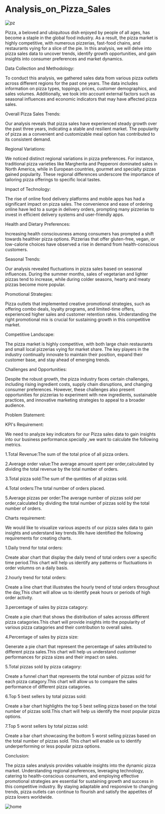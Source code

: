 # Analysis_on_Pizza_Sales

![pz](https://github.com/jnana027/Analysis-on-Pizza-Sales/assets/120124430/783cb272-e881-49e4-8648-acf3eccef472)

Pizza, a beloved and ubiquitous dish enjoyed by people of all ages, has become a staple in the global food industry. As a result, the pizza market is highly competitive, with numerous pizzerias, fast-food chains, and restaurants vying for a slice of the pie. In this analysis, we will delve into pizza sales data to uncover trends, identify growth opportunities, and gain insights into consumer preferences and market dynamics.

Data Collection and Methodology:

 To conduct this analysis, we gathered sales data from various pizza outlets across different regions for the past one years. The data includes information on pizza types, toppings, prices, customer demographics, and sales volumes. Additionally, we took into account external factors such as seasonal influences and economic indicators that may have affected pizza sales.

Overall Pizza Sales Trends:

Our analysis reveals that pizza sales have experienced steady growth over the past three years, indicating a stable and resilient market. The popularity of pizza as a convenient and customizable meal option has contributed to its consistent demand.

Regional Variations:

We noticed distinct regional variations in pizza preferences. For instance, traditional pizza varieties like Margherita and Pepperoni dominated sales in North America, while in European countries, gourmet and specialty pizzas gained popularity. These regional differences underscore the importance of tailoring pizza offerings to specific local tastes.

Impact of Technology:

The rise of online food delivery platforms and mobile apps has had a significant impact on pizza sales. The convenience and ease of ordering online have led to a surge in delivery orders, prompting many pizzerias to invest in efficient delivery systems and user-friendly apps.

Health and Dietary Preferences:

Increasing health consciousness among consumers has prompted a shift towards healthier pizza options. Pizzerias that offer gluten-free, vegan, or low-calorie choices have observed a rise in demand from health-conscious customers.

Seasonal Trends:

Our analysis revealed fluctuations in pizza sales based on seasonal influences. During the summer months, sales of vegetarian and lighter pizzas tend to increase, while during colder seasons, hearty and meaty pizzas become more popular.

Promotional Strategies:

Pizza outlets that implemented creative promotional strategies, such as offering combo deals, loyalty programs, and limited-time offers, experienced higher sales and customer retention rates. Understanding the right promotional mix is crucial for sustaining growth in this competitive market.

Competitive Landscape:

The pizza market is highly competitive, with both large chain restaurants and small local pizzerias vying for market share. The key players in the industry continually innovate to maintain their position, expand their customer base, and stay ahead of emerging trends.

Challenges and Opportunities:

Despite the robust growth, the pizza industry faces certain challenges, including rising ingredient costs, supply chain disruptions, and changing consumer preferences. However, these challenges also present opportunities for pizzerias to experiment with new ingredients, sustainable practices, and innovative marketing strategies to appeal to a broader audience.

Problem Statement:

KPI's Requirement:

We need to analyze key indicators for our Pizza sales data to gain insights into our business performance.specially ,we want to calculate the following metrics.

1.Total Revenue:The sum of the total price of all pizza orders.

2.Average order value:The average amount spent per order,calculated by dividing the total revenue by the total number of orders.

3.Total pizza sold:The sum of the quntities of all pizzas sold.

4.Total orders:The total number of orders placed.

5.Average pizzas per order:The average number of pizzas sold per order,calculated by dividing the total number of pizzas sold by the total number of orders.

Charts requirement:

We would like to visualize various aspects of our pizza sales data to gain insights and understand key trends.We have identified the following requirements for creating charts.

1.Daily trend for total orders:

Create abar chart that display the daily trend of total orders over a specific time period.This chart will help us identify any patterns or fluctuations in order volumns on a daily basis.

2.hourly trend for total orders:

Create a line chart that illustrates the hourly trend of total orders throughout the day,This chart will allow us to identify peak hours or periods of high order activity.

3.percentage of sales by pizza catagory:

Create a pie chart that shows the distribution of sales acrosss different pizza catagories.This chart will provide insights into the popularity of various pizza catagories and their contribution to overall sales.

4.Percentage of sales by pizza size:

Generate a pie chart that represent the percentage of sales attributed to different pizza sales.This chart will help us understand customer performances for pizza sizes and their impact on sales.

5.Total pizzas sold by pizza catagory:

Create a funnel chart that represents the total number of pizzas sold for each pizza catagory.This chart will allow us to compare the sales performance of different pizza catagories.

6.Top 5 best sellers by total pizzas sold:

Create a bar chart highlights the top 5 best selling pizza based on the total number of pizzas sold.This chart will help us identify the most popular pizza options.

7.Top 5 worst sellers by total pizzas sold:

Create a bar chart showcasing the bottom 5 worst selling pizzas based on the total number of pizzas sold.
This chart will enable us to identify underperforming or less popular pizza options.

Conclusion:

The pizza sales analysis provides valuable insights into the dynamic pizza market. Understanding regional preferences, leveraging technology, catering to health-conscious consumers, and employing effective promotional strategies are essential for sustaining growth and success in this competitive industry. By staying adaptable and responsive to changing trends, pizza outlets can continue to flourish and satisfy the appetites of pizza lovers worldwide.

![home](https://github.com/jnana027/Analysis-on-Pizza-Sales/assets/120124430/b1248e9d-f9e5-4f17-ae02-e82b865109af)




